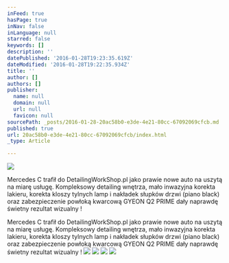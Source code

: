 ```yaml
---
inFeed: true
hasPage: true
inNav: false
inLanguage: null
starred: false
keywords: []
description: ''
datePublished: '2016-01-28T19:23:35.619Z'
dateModified: '2016-01-28T19:22:35.934Z'
title: ''
author: []
authors: []
publisher:
  name: null
  domain: null
  url: null
  favicon: null
sourcePath: _posts/2016-01-28-20ac58b0-e3de-4e21-80cc-67092069cfcb.md
published: true
url: 20ac58b0-e3de-4e21-80cc-67092069cfcb/index.html
_type: Article

---
```

![](https://the-grid-user-content.s3-us-west-2.amazonaws.com/52dc73fe-2f0a-458c-9bee-d03cd4ae8243.jpg)

Mercedes C trafił do DetailingWorkShop.pl jako prawie nowe auto na uszytą na miarę usługę. Kompleksowy detailing wnętrza, mało inwazyjna korekta lakieru, korekta kloszy tylnych lamp i nakładek słupków drzwi (piano black) oraz zabezpieczenie powłoką kwarcową GYEON Q2 PRIME dały naprawdę świetny rezultat wizualny !

Mercedes C trafił do DetailingWorkShop.pl jako prawie nowe auto na uszytą na miarę usługę. Kompleksowy detailing wnętrza, mało inwazyjna korekta lakieru, korekta kloszy tylnych lamp i nakładek słupków drzwi (piano black) oraz zabezpieczenie powłoką kwarcową GYEON Q2 PRIME dały naprawdę świetny rezultat wizualny !
![](https://the-grid-user-content.s3-us-west-2.amazonaws.com/2f3aaf49-de6c-40a2-a02d-e49eede7d74d.jpg)
![](https://the-grid-user-content.s3-us-west-2.amazonaws.com/7e0ebf6c-ba81-42c0-9a39-dc22c6cd06fa.jpg)
![](https://the-grid-user-content.s3-us-west-2.amazonaws.com/321b858c-ba93-46d5-9dc3-bfcac87343e6.jpg)
![](https://the-grid-user-content.s3-us-west-2.amazonaws.com/a920c10d-83e2-474f-86c1-2165fda5aa9b.jpg)